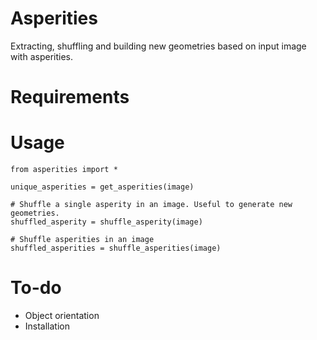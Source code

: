 # Asperities
Extracting, shuffling and building new geometries based on input image with asperities. 

# Requirements


# Usage
```
from asperities import *

unique_asperities = get_asperities(image)

# Shuffle a single asperity in an image. Useful to generate new geometries.
shuffled_asperity = shuffle_asperity(image)

# Shuffle asperities in an image
shuffled_asperities = shuffle_asperities(image)
```

# To-do
- Object orientation
- Installation

